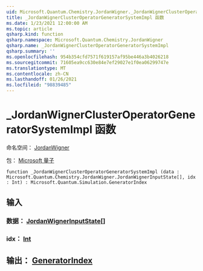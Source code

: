 ```yaml
---
uid: Microsoft.Quantum.Chemistry.JordanWigner._JordanWignerClusterOperatorGeneratorSystemImpl
title: _JordanWignerClusterOperatorGeneratorSystemImpl 函数
ms.date: 1/23/2021 12:00:00 AM
ms.topic: article
qsharp.kind: function
qsharp.namespace: Microsoft.Quantum.Chemistry.JordanWigner
qsharp.name: _JordanWignerClusterOperatorGeneratorSystemImpl
qsharp.summary: ''
ms.openlocfilehash: 954b354cfd7571f619157af95be446a3b4026218
ms.sourcegitcommit: 71605ea9cc630e84e7ef29027e1f0ea06299747e
ms.translationtype: MT
ms.contentlocale: zh-CN
ms.lasthandoff: 01/26/2021
ms.locfileid: "98839485"
---
```

# <a name="_jordanwignerclusteroperatorgeneratorsystemimpl-function"></a>_JordanWignerClusterOperatorGeneratorSystemImpl 函数

命名空间： [JordanWigner](xref:Microsoft.Quantum.Chemistry.JordanWigner)

包： [Microsoft 量子](https://nuget.org/packages/Microsoft.Quantum.Chemistry)




```qsharp
function _JordanWignerClusterOperatorGeneratorSystemImpl (data : Microsoft.Quantum.Chemistry.JordanWigner.JordanWignerInputState[], idx : Int) : Microsoft.Quantum.Simulation.GeneratorIndex
```


## <a name="input"></a>输入

### <a name="data--jordanwignerinputstate"></a>数据： [JordanWignerInputState](xref:Microsoft.Quantum.Chemistry.JordanWigner.JordanWignerInputState)[]




### <a name="idx--int"></a>idx： [Int](xref:microsoft.quantum.lang-ref.int)





## <a name="output--generatorindex"></a>输出： [GeneratorIndex](xref:Microsoft.Quantum.Simulation.GeneratorIndex)

